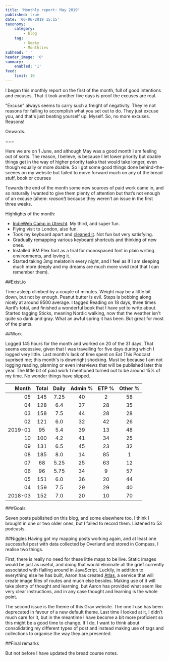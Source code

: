 ```yaml
---
title: 'Monthly report: May 2019'
published: true
date: '06-06-2019 15:15'
taxonomy:
    category:
        - blog
    tag:
        - Geeky
        - Monthlies
subhead: ' '
header_image: '0'
summary:
    enabled: '1'
feed:
    limit: 10
---
```


I began this monthly report on the first of the month, full of good intentions and excuses. That it took another five days is proof the excuses are real. 

"Excuse" always seems to carry such a freight of negativity. They're not reasons for failing to accomplish what you set out to do. They just excuse you, and that's just beating yourself up. Myself. So, no more excuses. Reasons!

Onwards.

===

Here we are on 1 June, and although May was a good month I am feeling out of sorts. The reason, I believe, is because I let lower priority but doable things get in the way of higher priority tasks that would take longer, even though equally or more doable. So I got some good things done behind-the-scenes on my website but failed to move forward much on any of the bread stuff, book or courses

Towards the end of the month some new sources of paid work came in, and so naturally I wanted to give them plenty of attention but that’s not enough of an excuse (ahem: *reason!*) because they weren’t an issue in the first three weeks.

Highlights of the month:

- [IndieWeb Camp in Utrecht](https://www.jeremycherfas.net/blog/indiewebcamp-utrecht). My third, and super fun.
- Flying visit to London, also fun.
- Took my keyboard apart and [cleaned it](https://www.jeremycherfas.net/blog/clean-clickety-clack-keyboard). Not fun but very satisfying.
- Gradually remapping various keyboard shortcuts and thinking of new ones.
- Installed IBM Plex font as a trial for monospaced font in plain writing environments, and loving it.
- Started taking 3mg melatonin every night, and I feel as if I am sleeping much more deeply and my dreams are much more vivid (not that I can remember them).

##Exist.io

Time asleep climbed by a couple of minutes. Weight may be a little bit down, but not by enough. Peanut butter is evil. Steps is bobbing along nicely at around 9500 average. I tagged Reading on 18 days, three times April's total, and finished a wonderful book that I have yet to write about. Started tagging Sticks, meaning Nordic walking, now that the weather isn't quite so dank and gray. What an awful spring it has been. But great for most of the plants.

##Work

Logged 145 hours for the month and worked on 20 of the 31 days. That seems excessive, given that I was travelling for five days during which I logged very little. Last month's lack of time spent on Eat This Podcast suprised me; this month's is downright shocking. Must be because I am not logging reading, planning or even interviews that will be published later this year. The little bit of paid work I mentioned turned out to be around 15% of my time. No wonder things have slipped.

<table class="worktable">
<thead>
<tr>
<th style="text-align: right;" class="bigrow">Month</th>
<th style="text-align: center;" class="bigrow">Total</th>
<th style="text-align: center;" class="smallrow">Daily</th>
<th style="text-align: center;"class="smallrow">Admin %</th>
<th style="text-align: center;"class="smallrow">ETP %</th>
<th style="text-align: center;"class="smallrow">Other %</th>
</tr>
</thead>
<tbody>
<tr>
<td style="text-align: right;">05</td>
<td style="text-align: center;">145</td>
<td style="text-align: center;">7.25</td>
<td style="text-align: center;">40</td>
<td style="text-align: center;">2</td>
<td style="text-align: center;">58</td>
</tr>
<tr>
<td style="text-align: right;">04</td>
<td style="text-align: center;">128</td>
<td style="text-align: center;">6.4</td>
<td style="text-align: center;">37</td>
<td style="text-align: center;">28</td>
<td style="text-align: center;">35</td>
</tr>
<tr>
<td style="text-align: right;">03</td>
<td style="text-align: center;">158</td>
<td style="text-align: center;">7.5</td>
<td style="text-align: center;">44</td>
<td style="text-align: center;">28</td>
<td style="text-align: center;">28</td>
</tr>
<tr>
<td style="text-align: right;">02</td>
<td style="text-align: center;">121</td>
<td style="text-align: center;">6.0</td>
<td style="text-align: center;">32</td>
<td style="text-align: center;">42</td>
<td style="text-align: center;">26</td>
</tr>
<tr>
<td style="text-align: right;">2019-01</td>
<td style="text-align: center;">95</td>
<td style="text-align: center;">5.4</td>
<td style="text-align: center;">39</td>
<td style="text-align: center;">13</td>
<td style="text-align: center;">48</td>
</tr>
<tr>
<td style="text-align: right;">10</td>
<td style="text-align: center;">100</td>
<td style="text-align: center;">4.2</td>
<td style="text-align: center;">41</td>
<td style="text-align: center;">34</td>
<td style="text-align: center;">25</td>
</tr>
<tr>
<td style="text-align: right;">09</td>
<td style="text-align: center;">131</td>
<td style="text-align: center;">6.5</td>
<td style="text-align: center;">45</td>
<td style="text-align: center;">23</td>
<td style="text-align: center;">32</td>
</tr>
<tr>
<td style="text-align: right;">08</td>
<td style="text-align: center;">185</td>
<td style="text-align: center;">8.0</td>
<td style="text-align: center;">14</td>
<td style="text-align: center;">85</td>
<td style="text-align: center;">1</td>
</tr>
<tr>
<td style="text-align: right;">07</td>
<td style="text-align: center;">68</td>
<td style="text-align: center;">5.25</td>
<td style="text-align: center;">25</td>
<td style="text-align: center;">63</td>
<td style="text-align: center;">12</td>
</tr>
<tr>
<td style="text-align: right;">06</td>
<td style="text-align: center;">96</td>
<td style="text-align: center;">5.75</td>
<td style="text-align: center;">34</td>
<td style="text-align: center;">9</td>
<td style="text-align: center;">57</td>
</tr>
<tr>
<td style="text-align: right;">05</td>
<td style="text-align: center;">151</td>
<td style="text-align: center;">6.0</td>
<td style="text-align: center;">36</td>
<td style="text-align: center;">20</td>
<td style="text-align: center;">44</td>
</tr>
<tr>
<td style="text-align: right;">04</td>
<td style="text-align: center;">159</td>
<td style="text-align: center;">7.5</td>
<td style="text-align: center;">29</td>
<td style="text-align: center;">29</td>
<td style="text-align: center;">40</td>
</tr>
<tr>
<td style="text-align: right;">2018-03</td>
<td style="text-align: center;">152</td>
<td style="text-align: center;">7.0</td>
<td style="text-align: center;">20</td>
<td style="text-align: center;">10</td>
<td style="text-align: center;">70</td>
</tr>
</tbody>
</table>

###Goals

Seven posts published on this blog, and some elsewhere too. I think I brought in one or two older ones, but I failed to record them. Listened to 53 podcasts.

##Niggles
Having got my mapping posts working again, and at least one successful post with data collected by Overland and stored in Compass, I realise two things.

First, there is really no need for these little maps to be live. Static images would be just as useful, and doing that would eliminate all the grief currently associated with flailing around in JavaScript. Luckily, in addition to everything else he has built, Aaron has created [Atlas](http://atlas.p3k.io), a service that will create image files of routes and much else besides. Making use of it will take plenty of thought and learning, but Aaron has provided what seem like very clear instructions, and in any case thought and learning is the whole point.

The second issue is the theme of this Grav website. The one I use has been deprecated in favour of a new default theme. Last time I looked at it, I didn’t much care for it, but in the meantime I have become a bit more proficient so this might be a good time to change. If I do, I want to think about consolidating my different types of post and instead making use of tags and collections to organise the way they are presented.

##Final remarks

But not before I have updated the bread course notes.
